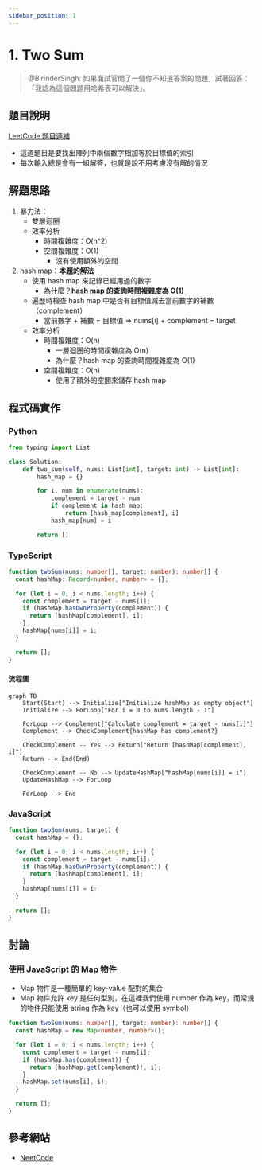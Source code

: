 ```yaml
---
sidebar_position: 1
---
```


# 1. Two Sum

> @BirinderSingh: 如果面試官問了一個你不知道答案的問題，試著回答：「我認為這個問題用哈希表可以解決」。

## 題目說明

[LeetCode 題目連結](https://leetcode.com/problems/two-sum/)

- 這道題目是要找出陣列中兩個數字相加等於目標值的索引
- 每次輸入總是會有一組解答，也就是說不用考慮沒有解的情況

## 解題思路

1. 暴力法：
   - 雙層迴圈
   - 效率分析
     - 時間複雜度：O(n^2)
     - 空間複雜度：O(1)
       - 沒有使用額外的空間
2. hash map：**本題的解法**
   - 使用 hash map 來記錄已經用過的數字
     - 為什麼？**hash map 的查詢時間複雜度為 O(1)**
   - 遍歷時檢查 hash map 中是否有目標值減去當前數字的補數（complement）
     - 當前數字 + 補數 = 目標值 => nums[i] + complement = target
   - 效率分析
     - 時間複雜度：O(n)
       - 一層迴圈的時間複雜度為 O(n)
       - 為什麼？hash map 的查詢時間複雜度為 O(1)
     - 空間複雜度：O(n)
       - 使用了額外的空間來儲存 hash map

## 程式碼實作

### Python

```python
from typing import List

class Solution:
    def two_sum(self, nums: List[int], target: int) -> List[int]:
        hash_map = {}

        for i, num in enumerate(nums):
            complement = target - num
            if complement in hash_map:
                return [hash_map[complement], i]
            hash_map[num] = i

        return []
```

### TypeScript

```ts
function twoSum(nums: number[], target: number): number[] {
  const hashMap: Record<number, number> = {};

  for (let i = 0; i < nums.length; i++) {
    const complement = target - nums[i];
    if (hashMap.hasOwnProperty(complement)) {
      return [hashMap[complement], i];
    }
    hashMap[nums[i]] = i;
  }

  return [];
}
```

#### 流程圖

```mermaid
graph TD
    Start(Start) --> Initialize["Initialize hashMap as empty object"]
    Initialize --> ForLoop["For i = 0 to nums.length - 1"]

    ForLoop --> Complement["Calculate complement = target - nums[i]"]
    Complement --> CheckComplement{hashMap has complement?}

    CheckComplement -- Yes --> Return["Return [hashMap[complement], i]"]
    Return --> End(End)

    CheckComplement -- No --> UpdateHashMap["hashMap[nums[i]] = i"]
    UpdateHashMap --> ForLoop

    ForLoop --> End
```

### JavaScript

```js
function twoSum(nums, target) {
  const hashMap = {};

  for (let i = 0; i < nums.length; i++) {
    const complement = target - nums[i];
    if (hashMap.hasOwnProperty(complement)) {
      return [hashMap[complement], i];
    }
    hashMap[nums[i]] = i;
  }

  return [];
}
```

## 討論

### 使用 JavaScript 的 Map 物件

- Map 物件是一種簡單的 key-value 配對的集合
- Map 物件允許 key 是任何型別，在這裡我們使用 number 作為 key，而常規的物件只能使用 string 作為 key（也可以使用 symbol）

```ts
function twoSum(nums: number[], target: number): number[] {
  const hashMap = new Map<number, number>();

  for (let i = 0; i < nums.length; i++) {
    const complement = target - nums[i];
    if (hashMap.has(complement)) {
      return [hashMap.get(complement)!, i];
    }
    hashMap.set(nums[i], i);
  }

  return [];
}
```

## 參考網站

- [NeetCode](https://www.youtube.com/watch?v=KLlXCFG5TnA&t=93s&ab_channel=NeetCode)
